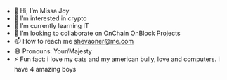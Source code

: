 - 👋 Hi, I’m Missa Joy
- 👀 I’m interested in crypto
- 🌱 I’m currently learning IT
- 💞️ I’m looking to collaborate on OnChain OnBlock Projects
- 📫 How to reach me shevaoner@me.com
- 😄 Pronouns: Your/Majesty
- ⚡ Fun fact: i love my cats and my american bully, love and computers. i have 4 amazing boys 

<!---
missajoy/shevaoner is a ✨ special ✨ repository because its `README.md` (this file) appears on your GitHub profile.
You can click the Preview link to take a look at your changes.
--->
